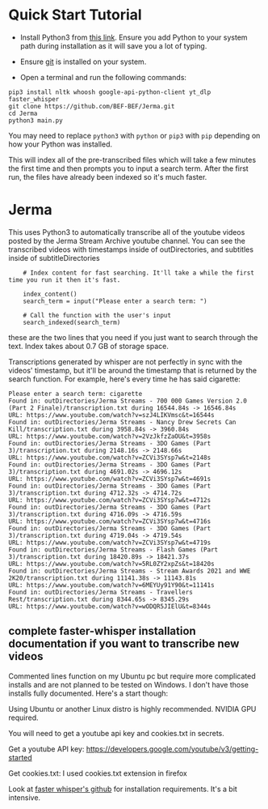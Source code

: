 # Quick Start Tutorial

- Install Python3 from [this link](https://www.python.org/downloads/release/python-3114/). Ensure you add Python to your system path during installation as it will save you a lot of typing.

- Ensure [git](https://git-scm.com/downloads) is installed on your system.

- Open a terminal and run the following commands:

```
pip3 install nltk whoosh google-api-python-client yt_dlp faster_whisper
git clone https://github.com/BEF-BEF/Jerma.git
cd Jerma
python3 main.py
```
You may need to replace `python3` with `python` or `pip3` with `pip` depending on how your Python was installed. 

This will index all of the pre-transcribed files which will take a few minutes the first time and then prompts you to input a search term. After the first run, the files have already been indexed so it's much faster.


# Jerma
This uses Python3 to automatically transcribe all of the youtube videos posted by the Jerma Stream Archive youtube channel.
You can see the transcribed videos with timestamps inside of outDirectories, and subtitles inside of subtitleDirectories


```
    # Index content for fast searching. It'll take a while the first time you run it then it's fast.
    
    index_content()
    search_term = input("Please enter a search term: ")

    # Call the function with the user's input
    search_indexed(search_term)
```

these are the two lines that you need if you just want to search through the text. Index takes about 0.7 GB of storage space.

Transcriptions generated by whisper are not perfectly in sync with the videos' timestamp, but it'll be around the timestamp that is returned by the search function. For example, here's every time he has said cigarette:


```
Please enter a search term: cigarette
Found in: outDirectories/Jerma Streams - 700 000 Games Version 2.0 (Part 2 Finale)/transcription.txt during 16544.84s -> 16546.84s
URL: https://www.youtube.com/watch?v=szJ4LIKVmsc&t=16544s
Found in: outDirectories/Jerma Streams - Nancy Drew Secrets Can Kill/transcription.txt during 3958.84s -> 3960.84s
URL: https://www.youtube.com/watch?v=2VzJkfzZaOU&t=3958s
Found in: outDirectories/Jerma Streams - 3DO Games (Part 3)/transcription.txt during 2148.16s -> 2148.66s
URL: https://www.youtube.com/watch?v=ZCVi3SYsp7w&t=2148s
Found in: outDirectories/Jerma Streams - 3DO Games (Part 3)/transcription.txt during 4691.02s -> 4696.12s
URL: https://www.youtube.com/watch?v=ZCVi3SYsp7w&t=4691s
Found in: outDirectories/Jerma Streams - 3DO Games (Part 3)/transcription.txt during 4712.32s -> 4714.72s
URL: https://www.youtube.com/watch?v=ZCVi3SYsp7w&t=4712s
Found in: outDirectories/Jerma Streams - 3DO Games (Part 3)/transcription.txt during 4716.09s -> 4716.59s
URL: https://www.youtube.com/watch?v=ZCVi3SYsp7w&t=4716s
Found in: outDirectories/Jerma Streams - 3DO Games (Part 3)/transcription.txt during 4719.04s -> 4719.54s
URL: https://www.youtube.com/watch?v=ZCVi3SYsp7w&t=4719s
Found in: outDirectories/Jerma Streams - Flash Games (Part 3)/transcription.txt during 18420.89s -> 18421.37s
URL: https://www.youtube.com/watch?v=5RL0ZY2xpZs&t=18420s
Found in: outDirectories/Jerma Streams - Stream Awards 2021 and WWE 2K20/transcription.txt during 11141.38s -> 11143.81s
URL: https://www.youtube.com/watch?v=6MEYUy91Y90&t=11141s
Found in: outDirectories/Jerma Streams - Travellers Rest/transcription.txt during 8344.65s -> 8345.29s
URL: https://www.youtube.com/watch?v=wODQR5JIElU&t=8344s
```

## complete faster-whisper installation documentation if you want to transcribe new videos

Commented lines function on my Ubuntu pc but require more complicated installs and are not planned to be tested on Windows. I don't have those installs fully documented. Here's a start though:

Using Ubuntu or another Linux distro is highly recommended. NVIDIA GPU required.

You will need to get a youtube api key and cookies.txt in secrets.

Get a youtube API key: https://developers.google.com/youtube/v3/getting-started

Get cookies.txt: I used cookies.txt extension in firefox

Look at [faster whisper's github](https://github.com/guillaumekln/faster-whisper) for installation requirements. It's a bit intensive.

